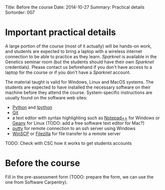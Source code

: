 Title: Before the course
Date: 2014-10-27
Summary: Practical details
Sortorder: 007

# Important practical details

A large portion of the course (most of it actually) will be hands-on work, and
students are expected to bring a laptop with a wireless internet connection to
be able to practice as they learn. *Sparknet* is available in the Genetics
seminar room (but the students should have their own *Sparknet*
credentials). Please contact us beforehand if you don't have access to a laptop
for the course or if you don't have a *Sparknet* account.

The material taught is valid for Windows, Linux and MacOS systems. The students
are expected to have installed the necessary software on their machine before
they attend the course. System-specific instructions are usually found on the
software web sites:

- [Python](https://www.python.org/) and [Ipython](http://ipython.org/)
- [Git](http://git-scm.com/doc)
- a text editor with syntax highlighting such as
  [Notepad++](http://www.notepad-plus-plus.org/) for Windows or
  [Geany](http://www.geany.org/) for Linux (TODO: add a free software text
  editor for Mac?)
- [putty](http://www.chiark.greenend.org.uk/~sgtatham/putty/download.html) for
  remote connection to an ssh server using Windows
- [WinSCP](http://winscp.net/eng/index.php) or
  [Filezilla](https://filezilla-project.org/) for file transfer to a remote
  server

TODO: Check with CSC how it works to get students accounts

# Before the course

Fill in the pre-assessment form (TODO: prepare the form, we can use the one
from Software Carpentry).
